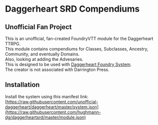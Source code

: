 # Daggerheart SRD Compendiums
## Unofficial Fan Project
This is an unofficial, fan-created FoundryVTT module for the Daggerheart TTRPG.   
This module contains compendiums for Classes, Subclasses, Ancestry, Community, and eventually Domains.  
Also, looking at adding the Advesaries.  
This is designed to be used with [Daggerheart Foundry System](https://github.com/unofficial-daggerheart/daggerheart/).  
The creator is not associated with Darrington Press. 

## Installation
Install the system using this manifest link: [https://raw.githubusercontent.com/unofficial-daggerheart/daggerheart/master/system.json](https://raw.githubusercontent.com/hughmann-dg/daggerheartsrd/master/module.json)
